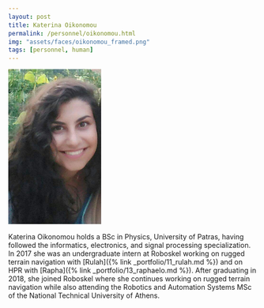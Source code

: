 ```yaml
---
layout: post
title: Katerina Oikonomou
permalink: /personnel/oikonomou.html
img: "assets/faces/oikonomou_framed.png"
tags: [personnel, human]
---
```


![Inside post photo](/assets/faces/oikonomou_full.png)


Katerina Oikonomou holds a BSc in Physics, University of Patras,
having followed the informatics, electronics, and signal processing
specialization. In 2017 she was an undergraduate intern at
Roboskel working on rugged terrain navigation with
[Rulah]({% link _portfolio/11_rulah.md %})
and on HPR with
[Rapha]({% link _portfolio/13_raphaelo.md %}).
After graduating in 2018, she joined Roboskel where she continues
working on rugged terrain navigation while also attending
the Robotics and Automation Systems MSc of the
National Technical University of Athens.

<a href="https://github.com/koikonomou" title="Follow her on GitHub" target="_blank">
  <span class="fa-stack fa-lg"><i class="fa fa-github fa-stack-1x"></i></span>
